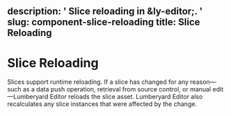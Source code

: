 description: ' Slice reloading in &ly-editor;. '
slug: component-slice-reloading
title: Slice Reloading
---
# Slice Reloading<a name="component-slice-reloading"></a>

Slices support runtime reloading\. If a slice has changed for any reason—such as a data push operation, retrieval from source control, or manual edit—Lumberyard Editor reloads the slice asset\. Lumberyard Editor also recalculates any slice instances that were affected by the change\.
